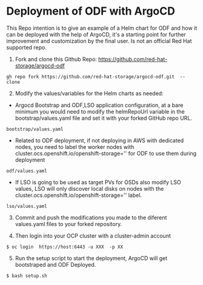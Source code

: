 # Deployment of ODF with ArgoCD

This Repo intention is to give an example of a Helm chart for ODF and how it can be
deployed with the help of ArgoCD, it's a starting point for further improvement
and customization by the final user. Is not an official Red Hat supported repo.

1. Fork and clone this Github Repo: https://github.com/red-hat-storage/argocd-odf

``` 
gh repo fork https://github.com/red-hat-storage/argocd-odf.git  --clone 
```

2. Modify the values/variables for the Helm charts as needed:

- Argocd Bootstrap and ODF,LSO application configuration, at a bare minimum you
  would need to modify the helmRepoUrl variable in the bootstrap/values.yaml file and set it with your forked
  GitHub repo URL.

```
bootstrap/values.yaml
```
- Related to ODF deployment, if not deploying in AWS with dedicated nodes, you
  need to label the worker nodes with
  cluster.ocs.openshift.io/openshift-storage='' for ODF to use them during
  deployment

```
odf/values.yaml
```

- If LSO is going to be used as target PVs for OSDs also modify LSO values, LSO
  will only discover local disks on nodes with the
  cluster.ocs.openshift.io/openshift-storage='' label.

```
lso/values.yaml
```

3. Commit and push the modifications you made to the diferent values.yaml files to your forked repository. 

4. Then login into your OCP cluster with a cluster-admin account 

```
$ oc login  https://host:6443 -u XXX  -p XX
```

5. Run the setup script to start the deployment, ArgoCD will get bootstraped and ODF Deployed.

```
$ bash setup.sh
```

